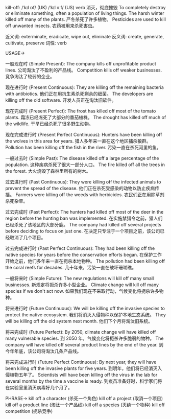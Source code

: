kill-off: /ˈkɪl ɒf/ (UK) /ˈkɪl ɔːf/ (US)
verb
消灭，彻底摧毁
To completely destroy or eliminate something, often a population of living things.
The harsh winter killed off many of the plants.  严冬杀死了许多植物。
Pesticides are used to kill off unwanted insects. 农药被用来杀死害虫。

近义词: exterminate, eradicate, wipe out, eliminate
反义词: create, generate, cultivate, preserve
词性: verb


USAGE->

一般现在时 (Simple Present):
The company kills off unprofitable product lines. 公司淘汰了不盈利的产品线。
Competition kills off weaker businesses. 竞争淘汰了较弱的企业。


现在进行时 (Present Continuous):
They are killing off the remaining bacteria with antibiotics. 他们正在用抗生素杀死剩余的细菌。
The developers are killing off the old software. 开发人员正在淘汰旧软件。


现在完成时 (Present Perfect):
The frost has killed off most of the tomato plants. 霜冻已经冻死了大部分的番茄植株。
The drought has killed off much of the wildlife. 干旱已经杀死了很多野生动物。


现在完成进行时 (Present Perfect Continuous):
Hunters have been killing off the wolves in this area for years.  猎人多年来一直在这个地区捕杀狼群。
Pollution has been killing off the fish in the river. 污染一直在杀死河里的鱼。


一般过去时 (Simple Past):
The disease killed off a large percentage of the population. 这种疾病杀死了很大一部分人口。
The fire killed off all the trees in the forest. 大火烧毁了森林里所有的树木。


过去进行时 (Past Continuous):
They were killing off the infected animals to prevent the spread of the disease. 他们正在杀死受感染的动物以防止疾病传播。
Farmers were killing off the weeds with herbicides. 农民们正在用除草剂杀死杂草。


过去完成时 (Past Perfect):
The hunters had killed off most of the deer in the region before the hunting ban was implemented. 在实施禁猎令之前，猎人们已经杀死了该地区的大部分鹿。
The company had killed off several projects before deciding to focus on just one. 在决定只专注于一个项目之前，该公司已经取消了几个项目。


过去完成进行时 (Past Perfect Continuous):
They had been killing off the native species for years before the conservation efforts began. 在保护工作开始之前，他们多年来一直在扼杀本地物种。
The pollution had been killing off the coral reefs for decades. 几十年来，污染一直在破坏珊瑚礁。


一般将来时 (Simple Future):
The new regulations will kill off many small businesses. 新规定将扼杀许多小型企业。
Climate change will kill off many species if we don't act now. 如果我们现在不采取行动，气候变化将扼杀许多物种。


将来进行时 (Future Continuous):
We will be killing off the invasive species to protect the native ecosystem. 我们将消灭入侵物种以保护本地生态系统。
They will be killing off the old system next month. 他们下个月将淘汰旧系统。


将来完成时 (Future Perfect):
By 2050, climate change will have killed off many vulnerable species. 到 2050 年，气候变化将扼杀许多脆弱的物种。
The company will have killed off several product lines by the end of the year. 到今年年底，该公司将淘汰几条产品线。


将来完成进行时 (Future Perfect Continuous):
By next year, they will have been killing off the invasive plants for five years. 到明年，他们将已经消灭入侵植物五年了。
Scientists will have been killing off the virus in the lab for several months by the time a vaccine is ready. 到疫苗准备好时，科学家们将在实验室里消灭病毒好几个月了。



PHRASE->
kill off a character  (杀死一个角色)
kill off a project  (取消一个项目)
kill off a product line (淘汰一个产品线)
kill off a species  (灭绝一个物种)
kill off competition (扼杀竞争)
